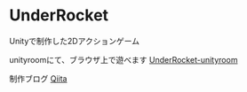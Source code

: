 # UnderRocket
Unityで制作した2Dアクションゲーム

unityroomにて、ブラウザ上で遊べます
[UnderRocket-unityroom](https://unityroom.com/games/underrocket)

制作ブログ
[Qiita](https://qiita.com/papyrustaro/items/34beb2d87ab650be94da)